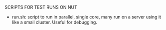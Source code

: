 SCRIPTS FOR TEST RUNS ON NUT

- run.sh: script to run in parallel, single core, many run on a server using it 
like a small cluster. Useful for debugging.
